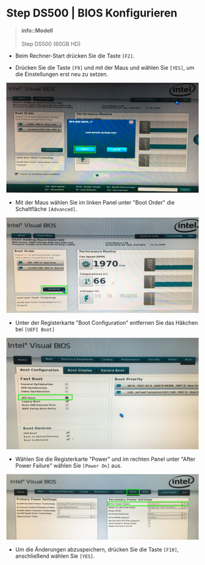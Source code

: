# Step DS500 | BIOS Konfigurieren

> #### info::Modell
> Step DS500 (60GB HD)

* Beim Rechner-Start drücken Sie die Taste `[F2]`.

* Drücken Sie die Taste `[F9]` und mit der Maus und wählen Sie `[YES]`, um die Einstellungen erst neu zu setzen.

![](../../images/Step-DS500_BIOS-Einstellungen.neusetzen.jpg "Einstellungen neusetzen.")

* Mit der Maus wählen Sie im linken Panel unter "Boot Order" die Schaltfläche `[Advanced]`.

![](../../images/Step-DS500_Boot-Order-Advanced.jpg "Boot Order Advanced")

* Unter der Registerkarte "Boot Configuration" entfernen Sie das Häkchen bei `[UEFI Boot]`

![](../../images/Step-DS500_UEFI_Boot-deaktivieren.jpg "UEFI Boot: AUS")

* Wählen Sie die Registerkarte "Power" und im rechten Panel unter "After Power Failure" wählen Sie `[Power On]` aus.

![](../../images/Step-DS500-PowerLoss_PowerON.jpg "After Power Failure: POWER ON")

* Um die Änderungen abzuspeichern, drücken Sie die Taste `[F10]`, anschließend wählen Sie `[YES]`.




